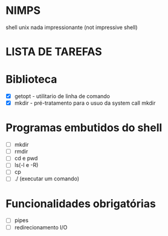 # NIMPS
shell unix nada impressionante (not impressive shell)

# LISTA DE TAREFAS
   # Biblioteca 
   - [x] getopt  - utilitario de linha de comando
   - [x] mkdir   - pré-tratamento para o usuo da system call mkdir
   # Programas embutidos do shell
   - [ ] mkdir
   - [ ] rmdir
   - [ ] cd e pwd
   - [ ] ls(-l e -R)
   - [ ] cp
   - [ ] ./ (executar um comando)
   # Funcionalidades obrigatórias
   - [ ] pipes
   - [ ] redirecionamento I/O

